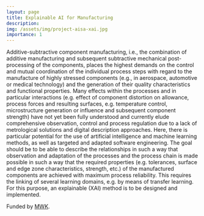 ```yaml
---
layout: page
title: Explainable AI for Manufacturing
description: 
img: /assets/img/project-aisa-xai.jpg
importance: 1
---
```


Additive-subtractive component manufacturing, i.e., the combination of additive manufacturing and subsequent subtractive mechanical post-processing of the components, places the highest demands on the control and mutual coordination of the individual process steps with regard to the manufacture of highly stressed components (e.g., in aerospace, automotive or medical technology) and the generation of their quality characteristics and functional properties. Many effects within the processes and in particular interactions (e.g. effect of component distortion on allowance, process forces and resulting surfaces, e.g. temperature control, microstructure generation or influence and subsequent component strength) have not yet been fully understood and currently elude comprehensive observation, control and process regulation due to a lack of metrological solutions and digital description approaches. Here, there is particular potential for the use of artificial intelligence and machine learning methods, as well as targeted and adapted software engineering. The goal should be to be able to describe the relationships in such a way that observation and adaptation of the processes and the process chain is made possible in such a way that the required properties (e.g. tolerances, surface and edge zone characteristics, strength, etc.) of the manufactured components are achieved with maximum process reliability. This requires the linking of several learning domains, e.g. by means of transfer learning. For this purpose, an explainable (XAI) method is to be designed and implemented.

Funded by [MWK](https://mwk.baden-wuerttemberg.de/de/startseite/).